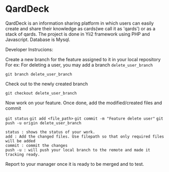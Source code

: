 QardDeck
============================
QardDeck is an information sharing platform in which users can easily create and share their knowledge as cards(we call it as 'qards') or as a stack of qards. The project is done in Yii2 framework using PHP and Javascript. Database is Mysql.



Developer Instrucions:

 Create a new branch for the feature assigned to it in your local repository
 For ex: For deleting a user, you may add a branch `delete_user_branch`
 
 `git branch delete_user_branch`
 
 Check out to the newly created branch
 
 `git checkout delete_user_branch`
 
 Now work on your feature. Once done, add the modified/created files and commit
 
 `git status`
 `git add <file_path>`
 `git commit -m "Feature delete user"`
 `git push -u origin delete_user_branch` 
 
	status : shows the status of your work. 
	add : Add the changed files. Use filepath so that only required files will be added
	commit : commit the changes 
	push -u : will push your local branch to the remote and made it tracking ready.
	
 Report to your manager once it is ready to be merged and to test.
	



